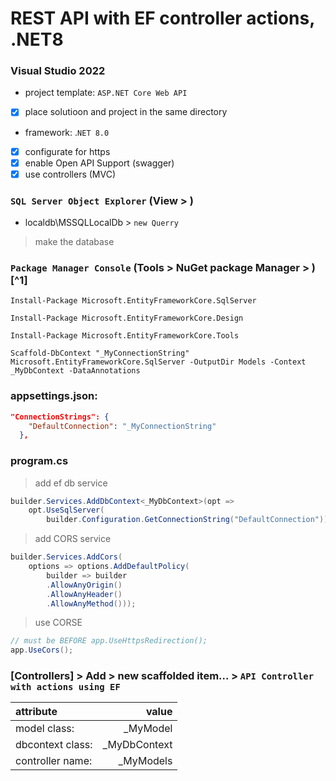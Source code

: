 # REST API with EF controller actions, .NET8
### Visual Studio 2022
- project template: `ASP.NET Core Web API`
- [x] place solutioon and project in the same directory
- framework: .`NET 8.0`
- [x] configurate for https
- [x] enable Open API Support (swagger)
- [x] use controllers (MVC)

### `SQL Server Object Explorer` (View > )
- localdb\MSSQLLocalDb > `new Querry`
> make the database

### `Package Manager Console` (Tools > NuGet package Manager > )[^1]
```console
Install-Package Microsoft.EntityFrameworkCore.SqlServer
```
```console
Install-Package Microsoft.EntityFrameworkCore.Design
```
```console
Install-Package Microsoft.EntityFrameworkCore.Tools
```


```console
Scaffold-DbContext "_MyConnectionString" Microsoft.EntityFrameworkCore.SqlServer -OutputDir Models -Context _MyDbContext -DataAnnotations
```

### appsettings.json:
```json
"ConnectionStrings": {
    "DefaultConnection": "_MyConnectionString"
  },
```
### program.cs
> add ef db service
```csharp
builder.Services.AddDbContext<_MyDbContext>(opt => 
    opt.UseSqlServer(
        builder.Configuration.GetConnectionString("DefaultConnection"));
```
> add CORS service
```csharp
builder.Services.AddCors(
    options => options.AddDefaultPolicy(
        builder => builder
        .AllowAnyOrigin()
        .AllowAnyHeader()
        .AllowAnyMethod()));
```
> use CORSE
```csharp
// must be BEFORE app.UseHttpsRedirection();
app.UseCors();
```

### [Controllers] > Add > new scaffolded item... > `API Controller with actions using EF`

|    attribute    |       value        |
| :---            |               ---: |
|model class:     |           _MyModel |
|dbcontext class: |       _MyDbContext |
|controller name: |          _MyModels |